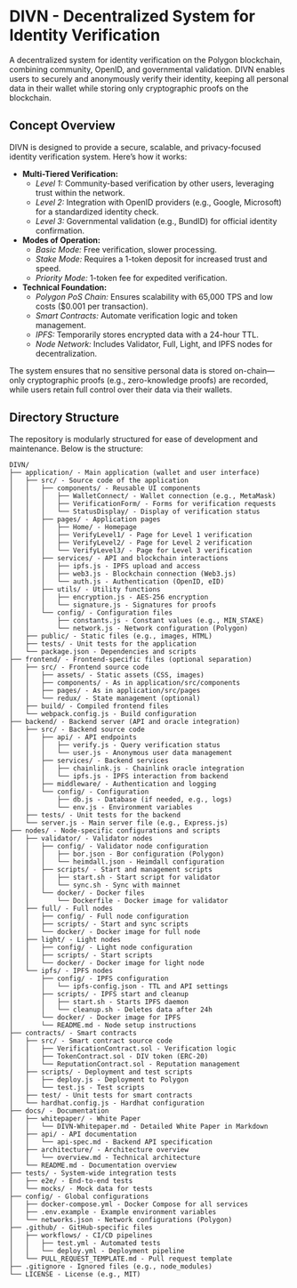 # DIVN - Decentralized System for Identity Verification
A decentralized system for identity verification on the Polygon 
blockchain, combining community, OpenID, and governmental validation. DIVN 
enables users to securely and anonymously verify their identity, keeping 
all personal data in their wallet while storing only cryptographic proofs 
on the blockchain.

## Concept Overview
DIVN is designed to provide a secure, scalable, and privacy-focused 
identity verification system. Here’s how it works:

- **Multi-Tiered Verification:**
  - *Level 1:* Community-based verification by other users, leveraging 
trust within the network.
  - *Level 2:* Integration with OpenID providers (e.g., Google, Microsoft) 
for a standardized identity check.
  - *Level 3:* Governmental validation (e.g., BundID) for official 
identity confirmation.
- **Modes of Operation:**
  - *Basic Mode:* Free verification, slower processing.
  - *Stake Mode:* Requires a 1-token deposit for increased trust and 
speed.
  - *Priority Mode:* 1-token fee for expedited verification.
- **Technical Foundation:**
  - *Polygon PoS Chain:* Ensures scalability with 65,000 TPS and low costs 
($0.001 per transaction).
  - *Smart Contracts:* Automate verification logic and token management.
  - *IPFS:* Temporarily stores encrypted data with a 24-hour TTL.
  - *Node Network:* Includes Validator, Full, Light, and IPFS nodes for 
decentralization.

The system ensures that no sensitive personal data is stored on-chain—only 
cryptographic proofs (e.g., zero-knowledge proofs) are recorded, while 
users retain full control over their data via their wallets.

## Directory Structure
The repository is modularly structured for ease of development and 
maintenance. Below is the structure:

```plaintext
DIVN/
├── application/ - Main application (wallet and user interface)
│   ├── src/ - Source code of the application
│   │   ├── components/ - Reusable UI components
│   │   │   ├── WalletConnect/ - Wallet connection (e.g., MetaMask)
│   │   │   ├── VerificationForm/ - Forms for verification requests
│   │   │   └── StatusDisplay/ - Display of verification status
│   │   ├── pages/ - Application pages
│   │   │   ├── Home/ - Homepage
│   │   │   ├── VerifyLevel1/ - Page for Level 1 verification
│   │   │   ├── VerifyLevel2/ - Page for Level 2 verification
│   │   │   └── VerifyLevel3/ - Page for Level 3 verification
│   │   ├── services/ - API and blockchain interactions
│   │   │   ├── ipfs.js - IPFS upload and access
│   │   │   ├── web3.js - Blockchain connection (Web3.js)
│   │   │   └── auth.js - Authentication (OpenID, eID)
│   │   ├── utils/ - Utility functions
│   │   │   ├── encryption.js - AES-256 encryption
│   │   │   └── signature.js - Signatures for proofs
│   │   └── config/ - Configuration files
│   │       ├── constants.js - Constant values (e.g., MIN_STAKE)
│   │       └── network.js - Network configuration (Polygon)
│   ├── public/ - Static files (e.g., images, HTML)
│   ├── tests/ - Unit tests for the application
│   └── package.json - Dependencies and scripts
├── frontend/ - Frontend-specific files (optional separation)
│   ├── src/ - Frontend source code
│   │   ├── assets/ - Static assets (CSS, images)
│   │   ├── components/ - As in application/src/components
│   │   ├── pages/ - As in application/src/pages
│   │   └── redux/ - State management (optional)
│   ├── build/ - Compiled frontend files
│   └── webpack.config.js - Build configuration
├── backend/ - Backend server (API and oracle integration)
│   ├── src/ - Backend source code
│   │   ├── api/ - API endpoints
│   │   │   ├── verify.js - Query verification status
│   │   │   └── user.js - Anonymous user data management
│   │   ├── services/ - Backend services
│   │   │   ├── chainlink.js - Chainlink oracle integration
│   │   │   └── ipfs.js - IPFS interaction from backend
│   │   ├── middleware/ - Authentication and logging
│   │   └── config/ - Configuration
│   │       ├── db.js - Database (if needed, e.g., logs)
│   │       └── env.js - Environment variables
│   ├── tests/ - Unit tests for the backend
│   └── server.js - Main server file (e.g., Express.js)
├── nodes/ - Node-specific configurations and scripts
│   ├── validator/ - Validator nodes
│   │   ├── config/ - Validator node configuration
│   │   │   ├── bor.json - Bor configuration (Polygon)
│   │   │   └── heimdall.json - Heimdall configuration
│   │   ├── scripts/ - Start and management scripts
│   │   │   ├── start.sh - Start script for validator
│   │   │   └── sync.sh - Sync with mainnet
│   │   └── docker/ - Docker files
│   │       └── Dockerfile - Docker image for validator
│   ├── full/ - Full nodes
│   │   ├── config/ - Full node configuration
│   │   ├── scripts/ - Start and sync scripts
│   │   └── docker/ - Docker image for full node
│   ├── light/ - Light nodes
│   │   ├── config/ - Light node configuration
│   │   ├── scripts/ - Start scripts
│   │   └── docker/ - Docker image for light node
│   └── ipfs/ - IPFS nodes
│       ├── config/ - IPFS configuration
│       │   └── ipfs-config.json - TTL and API settings
│       ├── scripts/ - IPFS start and cleanup
│       │   ├── start.sh - Starts IPFS daemon
│       │   └── cleanup.sh - Deletes data after 24h
│       └── docker/ - Docker image for IPFS
│       └── README.md - Node setup instructions
├── contracts/ - Smart contracts
│   ├── src/ - Smart contract source code
│   │   ├── VerificationContract.sol - Verification logic
│   │   ├── TokenContract.sol - DIV token (ERC-20)
│   │   └── ReputationContract.sol - Reputation management
│   ├── scripts/ - Deployment and test scripts
│   │   ├── deploy.js - Deployment to Polygon
│   │   └── test.js - Test scripts
│   ├── test/ - Unit tests for smart contracts
│   └── hardhat.config.js - Hardhat configuration
├── docs/ - Documentation
│   ├── whitepaper/ - White Paper
│   │   └── DIVN-Whitepaper.md - Detailed White Paper in Markdown
│   ├── api/ - API documentation
│   │   └── api-spec.md - Backend API specification
│   ├── architecture/ - Architecture overview
│   │   └── overview.md - Technical architecture
│   └── README.md - Documentation overview
├── tests/ - System-wide integration tests
│   ├── e2e/ - End-to-end tests
│   └── mocks/ - Mock data for tests
├── config/ - Global configurations
│   ├── docker-compose.yml - Docker Compose for all services
│   ├── .env.example - Example environment variables
│   └── networks.json - Network configurations (Polygon)
├── .github/ - GitHub-specific files
│   ├── workflows/ - CI/CD pipelines
│   │   ├── test.yml - Automated tests
│   │   └── deploy.yml - Deployment pipeline
│   └── PULL_REQUEST_TEMPLATE.md - Pull request template
├── .gitignore - Ignored files (e.g., node_modules)
└── LICENSE - License (e.g., MIT)
